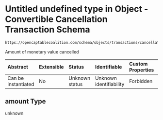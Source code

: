 # Untitled undefined type in Object - Convertible Cancellation Transaction Schema

```txt
https://opencaptablecoalition.com/schema/objects/transactions/cancellation/convertible_cancellation#/properties/amount
```

Amount of monetary value cancelled

| Abstract            | Extensible | Status         | Identifiable            | Custom Properties | Additional Properties | Access Restrictions | Defined In                                                                                                                                        |
| :------------------ | :--------- | :------------- | :---------------------- | :---------------- | :-------------------- | :------------------ | :------------------------------------------------------------------------------------------------------------------------------------------------ |
| Can be instantiated | No         | Unknown status | Unknown identifiability | Forbidden         | Allowed               | none                | [ConvertibleCancellation.schema.json*](../../schema/objects/transactions/cancellation/ConvertibleCancellation.schema.json "open original schema") |

## amount Type

unknown
